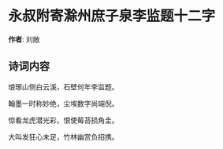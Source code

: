 # 永叔附寄滁州庶子泉李监题十二字

**作者**: 刘敞

## 诗词内容

琅琊山侧白云溪，石壁何年李监题。

翰墨一时称妙绝，尘埃数字尚端倪。

惊看龙虎潜光彩，恨使莓苔损角圭。

大叫发狂心未足，竹林幽赏负招携。

